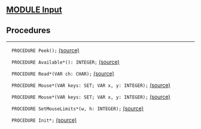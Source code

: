 
## [MODULE Input](https://github.com/io-core/Oberon/blob/main/Input.Mod)

## Procedures
---

`  PROCEDURE Peek();` [(source)](https://github.com/io-core/Oberon/blob/main/Input.Mod#L25)


`  PROCEDURE Available*(): INTEGER;` [(source)](https://github.com/io-core/Oberon/blob/main/Input.Mod#L41)


`  PROCEDURE Read*(VAR ch: CHAR);` [(source)](https://github.com/io-core/Oberon/blob/main/Input.Mod#L46)


`  PROCEDURE Mouse*(VAR keys: SET; VAR x, y: INTEGER);` [(source)](https://github.com/io-core/Oberon/blob/main/Input.Mod#L56)


`  PROCEDURE Mouse*(VAR keys: SET; VAR x, y: INTEGER);` [(source)](https://github.com/io-core/Oberon/blob/main/Input.Mod#L64)


`  PROCEDURE SetMouseLimits*(w, h: INTEGER);` [(source)](https://github.com/io-core/Oberon/blob/main/Input.Mod#L73)


`  PROCEDURE Init*;` [(source)](https://github.com/io-core/Oberon/blob/main/Input.Mod#L77)

